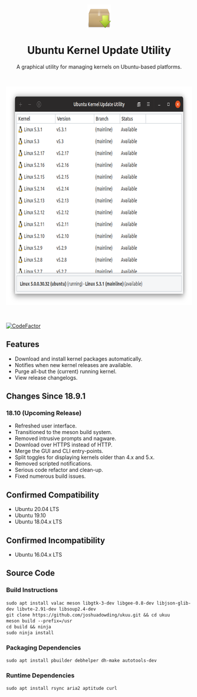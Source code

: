 <p align="center">
    <img width="64" height="64" src="data/images/ukuu.png">
</p>

<h1 align="center">
    <b>Ubuntu Kernel Update Utility</b>
</h1>

<p align="center">
    A graphical utility for managing kernels on Ubuntu-based platforms.
</p>

<br />

<p align="center">
    <img width="720" height="590" src="data/screenshots/main-ubuntu.png">
</p>

<br />

[![CodeFactor](https://www.codefactor.io/repository/github/joshuadowding/ukuu/badge)](https://www.codefactor.io/repository/github/joshuadowding/ukuu)


<h2>Features</h2>
<ul>
    <li>Download and install kernel packages automatically.</li>
    <li>Notifies when new kernel releases are available.</li>
    <li>Purge all-but the (current) running kernel.</li>
    <li>View release changelogs.</li>
</ul>


<h2>Changes Since 18.9.1</h2>
<h3>18.10 (Upcoming Release)</h3>
<ul>
    <li>Refreshed user interface.</li>
    <li>Transitioned to the meson build system.</li>
    <li>Removed intrusive prompts and nagware.</li>
    <li>Download over HTTPS instead of HTTP.</li>
    <li>Merge the GUI and CLI entry-points.</li>
    <li>Split toggles for displaying kernels older than 4.x and 5.x.</li>
    <li>Removed scripted notifications.</li>
    <li>Serious code refactor and clean-up.</li>
    <li>Fixed numerous build issues.</li>
</ul>


<h2>Confirmed Compatibility</h2>
<ul>
    <li>Ubuntu 20.04 LTS</li>
    <li>Ubuntu 19.10</li>
    <li>Ubuntu 18.04.x LTS</li>
</ul>

<h2>Confirmed Incompatibility</h2>
<ul>
    <li>Ubuntu 16.04.x LTS</li>
</ul>

<h2>Source Code</h2>
<h3>Build Instructions</h3>

    sudo apt install valac meson libgtk-3-dev libgee-0.8-dev libjson-glib-dev libvte-2.91-dev libsoup2.4-dev
    git clone https://github.com/joshuadowding/ukuu.git && cd ukuu
    meson build --prefix=/usr
    cd build && ninja
    sudo ninja install

<h3>Packaging Dependencies</h3>

    sudo apt install pbuilder debhelper dh-make autotools-dev

<h3>Runtime Dependencies</h3>

    sudo apt install rsync aria2 aptitude curl

